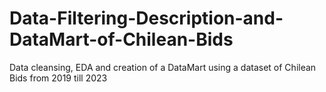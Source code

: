 # Data-Filtering-Description-and-DataMart-of-Chilean-Bids
Data cleansing, EDA and creation of a DataMart using a dataset of Chilean Bids from 2019 till 2023
